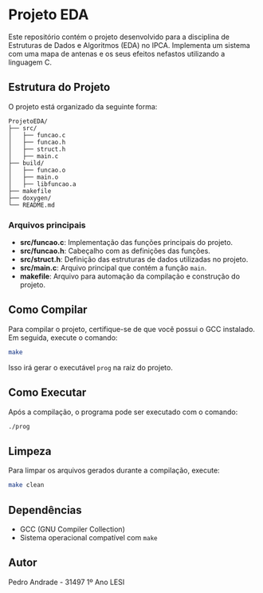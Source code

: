 # Projeto EDA

Este repositório contém o projeto desenvolvido para a disciplina de Estruturas de Dados e Algoritmos (EDA) no IPCA. Implementa um sistema com uma mapa de antenas e os seus efeitos nefastos utilizando a linguagem C.

## Estrutura do Projeto

O projeto está organizado da seguinte forma:

```
ProjetoEDA/
├── src/
│   ├── funcao.c
│   ├── funcao.h
│   ├── struct.h
│   ├── main.c
├── build/
│   ├── funcao.o
│   ├── main.o
│   ├── libfuncao.a
├── makefile
├── doxygen/
└── README.md
```

### Arquivos principais

- **src/funcao.c**: Implementação das funções principais do projeto.
- **src/funcao.h**: Cabeçalho com as definições das funções.
- **src/struct.h**: Definição das estruturas de dados utilizadas no projeto.
- **src/main.c**: Arquivo principal que contém a função `main`.
- **makefile**: Arquivo para automação da compilação e construção do projeto.

## Como Compilar

Para compilar o projeto, certifique-se de que você possui o GCC instalado. Em seguida, execute o comando:

```bash
make
```

Isso irá gerar o executável `prog` na raiz do projeto.

## Como Executar

Após a compilação, o programa pode ser executado com o comando:

```bash
./prog
```

## Limpeza

Para limpar os arquivos gerados durante a compilação, execute:

```bash
make clean
```

## Dependências

- GCC (GNU Compiler Collection)
- Sistema operacional compatível com `make`

## Autor

Pedro Andrade - 31497 1º Ano LESI
